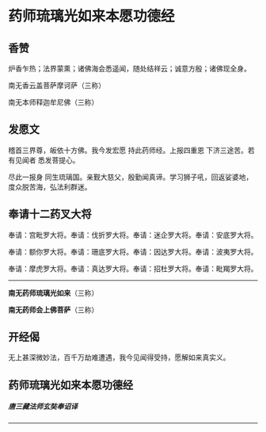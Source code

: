 # 药师琉璃光如来本愿功德经

## 香赞

炉香乍热；法界蒙熏；诸佛海会悉遥闻，随处结祥云；诚意方殷；诸佛现全身。

南无香云盖菩萨摩诃萨（三称）

南无本师释迦牟尼佛（三称）

## 发愿文

稽首三界尊，皈依十方佛。我今发宏愿	持此药师经。上报四重恩	下济三途苦。若有见闻者	悉发菩提心。

尽此一报身	同生琉璃国。亲觐大慈父，殷勤闻真谛。学习狮子吼，回返娑婆地，度众脱苦海，弘法利群迷。

## 奉请十二药叉大将

奉请：宫毗罗大将。奉请：伐折罗大将。奉请：迷企罗大将。奉请：安底罗大将。

奉请：额你罗大将。奉请：珊底罗大将。奉请：因达罗大将。奉请：波夷罗大将。

奉请：摩虎罗大将。奉请：真达罗大将。奉请：招杜罗大将。奉请：毗羯罗大将。

---

**南无药师琉璃光如来**（三称）

**南无药师会上佛菩萨**（三称）

## 开经偈

无上甚深微妙法，百千万劫难遭遇，我今见闻得受持，愿解如来真实义。

## 药师琉璃光如来本愿功德经

##### 唐三藏法师玄奘奉诏译

---







